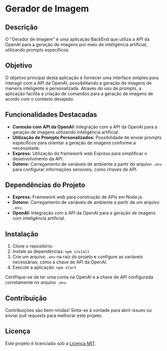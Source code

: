 # Gerador de Imagem

## Descrição
O "Gerador de Imagem" é uma aplicação BackEnd que utiliza a API da OpenAI para a geração de imagens por meio de inteligência artificial, utilizando prompts específicos.

## Objetivo
O objetivo principal desta aplicação é fornecer uma interface simples para interagir com a API da OpenAI, possibilitando a geração de imagens de maneira inteligente e personalizada. Através do uso de prompts, a aplicação facilita a criação de comandos para a geração de imagens de acordo com o contexto desejado.

## Funcionalidades Destacadas
- **Conexão com API da OpenAI:** Integração com a API da OpenAI para a geração de imagens utilizando inteligência artificial.
- **Utilização de Prompts Personalizados:** Possibilidade de enviar prompts específicos para orientar a geração de imagens conforme a necessidade.
- **Express:** Utilização do framework web Express para simplificar o desenvolvimento da API.
- **Dotenv:** Carregamento de variáveis de ambiente a partir do arquivo `.env` para configurar informações sensíveis, como chaves de API.

## Dependências do Projeto
- **Express:** Framework web para construção de APIs em Node.js.
- **Dotenv:** Carregamento de variáveis de ambiente a partir de um arquivo `.env`.
- **OpenAI:** Integração com a API da OpenAI para a geração de imagens com inteligência artificial.

## Instalação
1. Clone o repositório:
2. Instale as dependências: `npm install`
3. Crie um arquivo `.env` na raiz do projeto e configure as variáveis necessárias, como a chave de API da OpenAI.
4. Execute a aplicação: `npm start`

Certifique-se de ter uma conta na OpenAI e a chave de API configurada corretamente no arquivo `.env`.

## Contribuição
Contribuições são bem-vindas! Sinta-se à vontade para abrir issues ou enviar pull requests para melhorar este projeto.

## Licença
Este projeto é licenciado sob a [Licença MIT](LICENSE).
